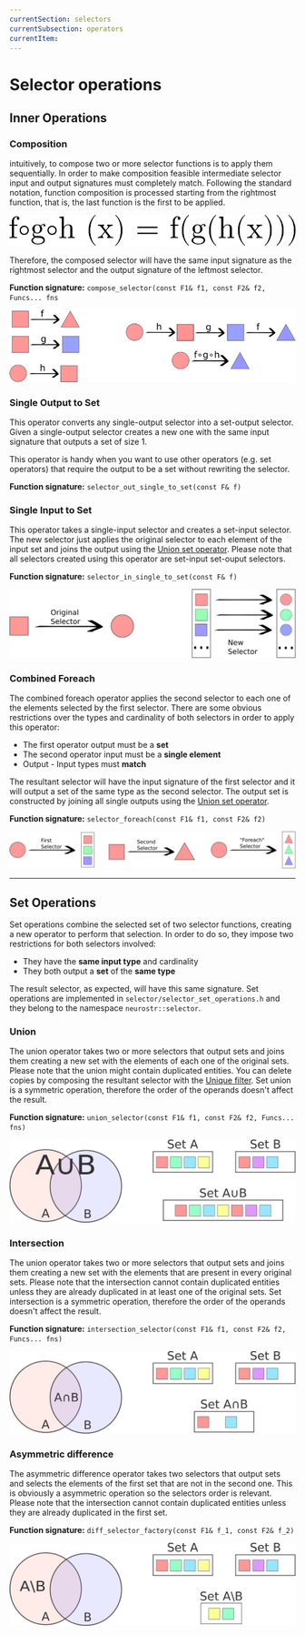 ```yaml
---
currentSection: selectors
currentSubsection: operators
currentItem:
---
```

# Selector operations

## Inner Operations  <a id="inner"></a>

### Composition <a id="compose"></a>

intuitively, to compose two or more selector functions is to apply them sequentially. In order to make composition feasible intermediate selector input and output signatures must completely match. Following the standard notation, function composition is processed starting from the rightmost function, that is, the last function is the first to be applied.

![ Function composition](composition_text.png " Function composition")

Therefore, the composed selector will have the same input signature as the rightmost selector and the output signature of the leftmost selector.

**Function signature:** `compose_selector(const F1& f1, const F2& f2, Funcs... fns`

![ Composition](operator_composition.png " Composition")

### Single Output to Set<a id="out_to_set"></a>

This operator converts any single-output selector into a set-output selector. Given a single-output selector creates a new one with the same input signature that outputs a set of size 1.

This operator is handy when you want to use other operators (e.g. set operators) that require the output to be a set without rewriting the selector.

**Function signature:** `selector_out_single_to_set(const F& f)`

### Single Input to Set <a id="in_to_set"></a>

This operator takes a single-input selector and creates a set-input selector. The new selector just applies the original selector to each element of the input set and joins the output using the [Union set operator](#union). Please note that all selectors created using this operator are set-input set-ouput selectors.

**Function signature:** `selector_in_single_to_set(const F& f)`

![ Single Input to Set](operator_outset.png " Single Input to Set")

### Combined Foreach  <a id="composition"></a>

The combined foreach operator applies the second selector to each one of the elements selected by the first selector. There are some obvious restrictions over the types and cardinality of both selectors in order to apply this operator:

- The first operator output must be a **set**
- The second operator input must be a **single element**
- Output - Input types must **match**

The resultant selector will have the input signature of the first selector and it will output a set of the same type as the second selector. The output set is constructed by joining all single outputs using the [Union set operator](#union).

**Function signature:** `selector_foreach(const F1& f1, const F2& f2)`

![ Combined Foreach](operator_foreach.png " Combined Foreach")

---

## Set Operations  <a id="set"></a>

Set operations combine the selected set of two selector functions, creating a new operator to perform that selection. In order to do so, they impose two restrictions for both selectors involved:

- They have the **same input type** and cardinality
- They both output a **set** of the **same type**

The result selector, as expected, will have this same signature. Set operations are implemented in `selector/selector_set_operations.h` and they belong to the namespace `neurostr::selector`.

### Union<a id="union"></a>

The union operator takes two or more selectors that output sets and joins them creating a new set with the elements of each one of the original sets. Please note that the union might contain duplicated entities. You can delete copies by composing the resultant selector with the [Unique filter](selectors/generic.html#unique). Set union is a symmetric operation, therefore the order of the operands doesn't affect the result.

**Function signature:** `union_selector(const F1& f1, const F2& f2, Funcs... fns)`

![Selector union](selector_union.png "Selector union")

### Intersection <a id="intersection"></a>

The union operator takes two or more selectors that output sets and joins them creating a new set with the elements that are present in every original sets. Please note that the intersection cannot contain duplicated entities unless they are already duplicated in at least one of the original sets. Set intersection is a symmetric operation, therefore the order of the operands doesn't affect the result.

**Function signature:** `intersection_selector(const F1& f1, const F2& f2, Funcs... fns) `

![Selector intersection](selector_intersection.png "Selector intersection")

### Asymmetric difference  <a id="diff"></a>

The asymmetric difference operator takes two selectors that output sets and selects the elements of the first set that are not in the second one. This is obviously a asymmetric operation so the selectors order is relevant. Please note that the intersection cannot contain duplicated entities unless they are already duplicated in the first set.

**Function signature:** `diff_selector_factory(const F1& f_1, const F2& f_2)`

![Selector asymmetric difference](selector_diff.png "Selector asymmetric difference")
